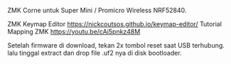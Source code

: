 ZMK Corne untuk Super Mini / Promicro Wireless NRF52840.

ZMK Keymap Editor https://nickcoutsos.github.io/keymap-editor/
Tutorial Mapping ZMK https://youtu.be/cAi5pnkz48M

Setelah firmware di download, tekan 2x tombol reset saat USB terhubung. lalu tinggal extract dan drop file .uf2 nya di disk bootloader.
